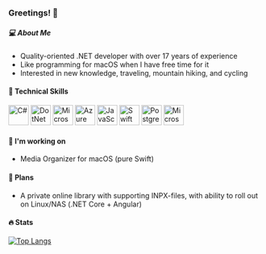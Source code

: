 ### Greetings! 👋

<!--
**mirham/mirham** is a ✨ _special_ ✨ repository because its `README.md` (this file) appears on your GitHub profile.

Here are some ideas to get you started:

- 🔭 I’m currently working on ...
- 🌱 I’m currently learning ...
- 👯 I’m looking to collaborate on ...
- 🤔 I’m looking for help with ...
- 💬 Ask me about ...
- 📫 How to reach me: ...
- 😄 Pronouns: ...
- ⚡ Fun fact: ...
-->

##### :computer: About Me

 - Quality-oriented .NET developer with over 17 years of experience
 - Like programming for macOS when I have free time for it
 - Interested in new knowledge, traveling, mountain hiking, and cycling

#### 💼 Technical Skills
<p>
 <img src="https://cdn.jsdelivr.net/gh/devicons/devicon@latest/icons/csharp/csharp-original.svg" width="40" alt="C#" />
 <img src="https://cdn.jsdelivr.net/gh/devicons/devicon@latest/icons/dotnetcore/dotnetcore-original.svg" width="40" alt="DotNet Core"  />
 <img src="https://cdn.jsdelivr.net/gh/devicons/devicon@latest/icons/dot-net/dot-net-original-wordmark.svg" width="40" alt="Microsoft DotNet"  />
 <img src="https://cdn.jsdelivr.net/gh/devicons/devicon@latest/icons/azuredevops/azuredevops-original.svg" width="40" alt="Azure Devops"  />      
 <img src="https://cdn.jsdelivr.net/gh/devicons/devicon@latest/icons/javascript/javascript-plain.svg" width="40" alt="JavaScript" />
 <img src="https://cdn.jsdelivr.net/gh/devicons/devicon@latest/icons/swift/swift-original.svg" width="40" alt="Swift" />
 <img src="https://cdn.jsdelivr.net/gh/devicons/devicon@latest/icons/postgresql/postgresql-original-wordmark.svg" width="40" alt="PostgreSQL" />
 <img src="https://cdn.jsdelivr.net/gh/devicons/devicon@latest/icons/microsoftsqlserver/microsoftsqlserver-original-wordmark.svg" width="40" alt="Microsoft SQL Server"  />      
</p>
          
#### 🔭 I'm working on
- Media Organizer for macOS (pure Swift)

#### 🤔 Plans
- A private online library with supporting INPX-files, with ability to roll out on Linux/NAS (.NET Core + Angular)

#### 🔥 Stats
[![Top Langs](https://github-readme-stats.vercel.app/api/top-langs/?username=mirham&layout=compact&theme=vision-friendly-dark)](https://github.com/anuraghazra/github-readme-stats)
